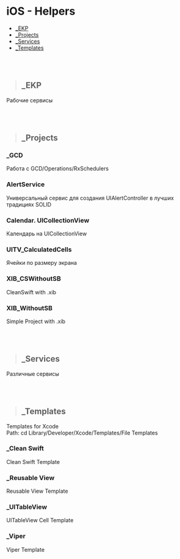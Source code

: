 iOS - Helpers 
=========================

+ [_EKP](#EKP)
+ [_Projects](#Projects)
+ [_Services](#Services)
+ [_Templates ](#Templates)

<br />
<br />

>## <a name="EKP"></a> _EKP
Рабочие сервисы

<br />
<br />

>## <a name="Projects"></a> _Projects
### _GCD
Работа с GCD/Operations/RxSchedulers

### AlertService
Универсальный сервис для создания UIAlertController в лучших традициях SOLID

### Calendar. UICollectionView
Календарь на UICollectionView

### UITV_CalculatedCells
Ячейки по размеру экрана

### XIB_CSWithoutSB
CleanSwift with .xib

### XIB_WithoutSB
Simple Project with .xib

<br />
<br />

>## <a name="Services"></a> _Services
Различные сервисы

<br />
<br />

>## <a name="Templates"></a> _Templates   
Templates for Xcode   
Path: cd Library/Developer/Xcode/Templates/File Templates

### _Clean Swift
Clean Swift Template

### _Reusable View
Reusable View Template

### _UITableView
UITableView Cell Template

### _Viper
Viper Template
